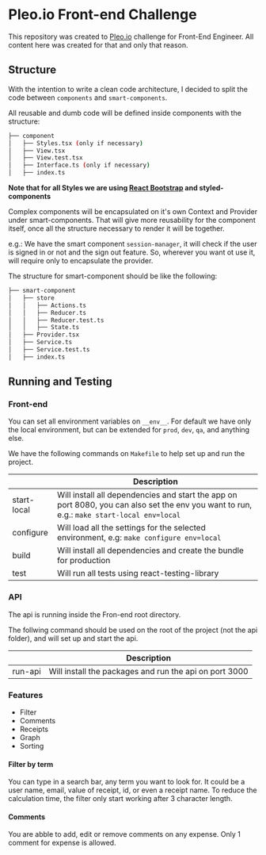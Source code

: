 # Pleo.io Front-end Challenge

This repository was created to [Pleo.io](https;//pleo.io) challenge for Front-End Engineer. All content here was created for that and only that reason.

## Structure

With the intention to write a clean code architecture, I decided to split the code between `components` and `smart-components`.

All reusable and dumb code will be defined inside components with the structure:

```bash
├── component
│   ├── Styles.tsx (only if necessary)
│   ├── View.tsx
│   ├── View.test.tsx
│   ├── Interface.ts (only if necessary)
│   ├── index.ts
```

**Note that for all Styles we are using [React Bootstrap](https://react-bootstrap.github.io/) and styled-components**

Complex components will be encapsulated on it's own Context and Provider under smart-components. That will give more reusability for the component itself, once all the structure necessary to render it will be together.

e.g.: We have the smart component `session-manager`, it will check if the user is signed in or not and the sign out feature. So, wherever you want ot use it, will require only to encapsulate the provider.

The structure for smart-component should be like the following:

```bash
├── smart-component
│   ├── store
│   │   ├── Actions.ts
│   │   ├── Reducer.ts
│   │   ├── Reducer.test.ts
│   │   ├── State.ts
│   ├── Provider.tsx
│   ├── Service.ts
│   ├── Service.test.ts
│   ├── index.ts
```

## Running and Testing

### Front-end

You can set all environment variables on `__env__`. For default we have only the local environment, but can be extended for `prod`, `dev`, `qa`, and anything else.

We have the following commands on `Makefile` to help set up and run the project.

|             | Description                                                                                                                                |
| ----------- | ------------------------------------------------------------------------------------------------------------------------------------------ |
| start-local | Will install all dependencies and start the app on port 8080, you can also set the env you want to run, e.g.: `make start-local env=local` |
| configure   | Will load all the settings for the selected environment, e.g: `make configure env=local`                                                   |
| build       | Will install all dependencies and create the bundle for production                                                                         |
| test        | Will run all tests using react-testing-library                                                                                             |

### API

The api is running inside the Fron-end root directory.

The follwing command should be used on the root of the project (not the api folder), and will set up and start the api.

|         | Description                                            |
| ------- | ------------------------------------------------------ |
| run-api | Will install the packages and run the api on port 3000 |

### Features

-   Filter
-   Comments
-   Receipts
-   Graph
-   Sorting

#### Filter by term

You can type in a search bar, any term you want to look for. It could be a user name, email, value of receipt, id, or even a receipt name.
To reduce the calculation time, the filter only start working after 3 character length.

#### Comments

You are abble to add, edit or remove comments on any expense.
Only 1 comment for expense is allowed.
